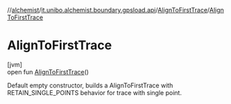 //[alchemist](../../../index.md)/[it.unibo.alchemist.boundary.gpsload.api](../index.md)/[AlignToFirstTrace](index.md)/[AlignToFirstTrace](-align-to-first-trace.md)

# AlignToFirstTrace

[jvm]\
open fun [AlignToFirstTrace](-align-to-first-trace.md)()

Default empty constructor, builds a AlignToFirstTrace with RETAIN_SINGLE_POINTS behavior for trace with single point.
